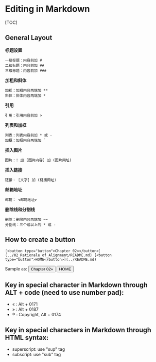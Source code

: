 # Editing in Markdown

[TOC]

## General Layout

**标题设置**

```
一级标题：内容前加 #
二级标题：内容前加 ##
三级标题：内容前加 ###
```

**加粗和斜体**

```
加粗：加粗内容两端加 **
斜体：斜体内容两端加 *
```

**引用**

```
引用：引用内容前加 >
```

**列表和加框**

```
列表：列表内容前加 * 或 -
加框：加框内容两端加 `
```

**插入图片**

```
图片：! 加 [图片内容] 加 (图片网址)
```

**插入链接**

```
链接： [文字] 加 (链接网址)
```

**邮箱地址**

```
邮箱： <邮箱地址>
```

**删除线和分割线**

```
删除：删除内容两端加 ~~
分割线：三个或以上的 * 或 -
```

## How to create a button

```
[<button type="button">Chapter 02»</button>](../02_Rationale_of_Alignment/README.md) [<button type="button">HOME</button>](../README.md)
```

Sample as: [<button type="button">Chapter 02»</button>](../02_Rationale_of_Alignment/README.md) [<button type="button">HOME</button>](../README.md)

## Key in special character in Markdown through ALT + code (need to use number pad):

- « : Alt + 0171
- » : Alt + 0187
- ® : Copyright, Alt + 0174

## Key in special characters in Markdown through HTML syntax:

- superscript: use "sup" tag
- subscript: use "sub" tag